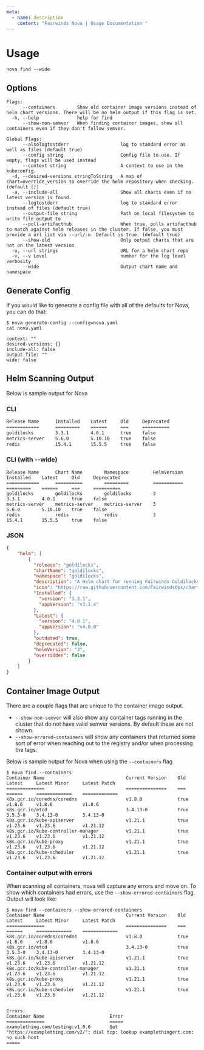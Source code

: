 ```yaml
---
meta:
  - name: description
    content: "Fairwinds Nova | Usage Documentation "
---
```

# Usage

```
nova find --wide
```

## Options
```
Flags:
      --containers        Show old container image versions instead of helm chart versions. There will be no helm output if this flag is set.
  -h, --help              help for find
      --show-non-semver   When finding container images, show all containers even if they don't follow semver.

Global Flags:
      --alsologtostderr                   log to standard error as well as files (default true)
      --config string                     Config file to use. If empty, flags will be used instead
      --context string                    A context to use in the kubeconfig.
  -d, --desired-versions stringToString   A map of chart=override_version to override the helm repository when checking. (default [])
  -a, --include-all                       Show all charts even if no latest version is found.
      --logtostderr                       log to standard error instead of files (default true)
      --output-file string                Path on local filesystem to write file output to
      --poll-artifacthub                  When true, polls artifacthub to match against helm releases in the cluster. If false, you must provide a url list via --url/-u. Default is true. (default true)
      --show-old                          Only output charts that are not on the latest version
  -u, --url strings                       URL for a helm chart repo
  -v, --v Level                           number for the log level verbosity
      --wide                              Output chart name and namespace
```

## Generate Config

If you would like to generate a config file with all of the defaults for Nova, you can do that:

```
$ nova generate-config --config=nova.yaml
cat nova.yaml

context: ""
desired-versions: {}
include-all: false
output-file: ""
wide: false
```

## Helm Scanning Output
Below is sample output for Nova

### CLI
```bash
Release Name      Installed    Latest     Old     Deprecated
============      =========    ======     ===     ==========
goldilocks        3.3.1        4.0.1      true    false
metrics-server    5.6.0        5.10.10    true    false
redis             15.4.1       15.5.5     true    false
```

### CLI (with --wide)

```
Release Name      Chart Name        Namespace         HelmVersion    Installed    Latest     Old     Deprecated
============      ==========        =========         ===========    =========    ======     ===     ==========
goldilocks        goldilocks        goldilocks        3              3.3.1        4.0.1      true    false
metrics-server    metrics-server    metrics-server    3              5.6.0        5.10.10    true    false
redis             redis             redis             3              15.4.1       15.5.5     true    false
```

### JSON
```json
{
    "helm": [
        {
          "release": "goldilocks",
          "chartName": "goldilocks",
          "namespace": "goldilocks",
          "description": "A Helm chart for running Fairwinds Goldilocks. See https://github.com/FairwindsOps/goldilocks\n",
          "icon": "https://raw.githubusercontent.com/FairwindsOps/charts/master/stable/goldilocks/icon.png",
          "Installed": {
            "version": "3.3.1",
            "appVersion": "v3.1.4"
          },
          "Latest": {
            "version": "4.0.1",
            "appVersion": "v4.0.0"
          },
          "outdated": true,
          "deprecated": false,
          "helmVersion": "3",
          "overridden": false
        }
    ]
}
```

## Container Image Output
There are a couple flags that are unique to the container image output.
- `--show-non-semver` will also show any container tags running in the cluster that do not have valid semver versions. By default these are not shown.
- `--show-errored-containers` will show any containers that returned some sort of error when reaching out to the registry and/or when processing the tags.

Below is sample output for Nova when using the `--containers` flag

```
$ nova find --containers
Container Name                              Current Version    Old     Latest     Latest Minor     Latest Patch
==============                              ===============    ===     ======     =============    =============
k8s.gcr.io/coredns/coredns                  v1.8.0             true    v1.8.6     v1.8.6           v1.8.6
k8s.gcr.io/etcd                             3.4.13-0           true    3.5.3-0    3.4.13-0         3.4.13-0
k8s.gcr.io/kube-apiserver                   v1.21.1            true    v1.23.6    v1.23.6          v1.21.12
k8s.gcr.io/kube-controller-manager          v1.21.1            true    v1.23.6    v1.23.6          v1.21.12
k8s.gcr.io/kube-proxy                       v1.21.1            true    v1.23.6    v1.23.6          v1.21.12
k8s.gcr.io/kube-scheduler                   v1.21.1            true    v1.23.6    v1.23.6          v1.21.12
```

### Container output with errors
When scanning all containers, nova will capture any errors and move on. To show which containers had errors, use the `--show-errored-containers` flag. Output will look like:

```
$ nova find --containers --show-errored-containers
Container Name                              Current Version    Old     Latest     Latest Minor     Latest Patch
==============                              ===============    ===     ======     =============    =============
k8s.gcr.io/coredns/coredns                  v1.8.0             true    v1.8.6     v1.8.6           v1.8.6
k8s.gcr.io/etcd                             3.4.13-0           true    3.5.3-0    3.4.13-0         3.4.13-0
k8s.gcr.io/kube-apiserver                   v1.21.1            true    v1.23.6    v1.23.6          v1.21.12
k8s.gcr.io/kube-controller-manager          v1.21.1            true    v1.23.6    v1.23.6          v1.21.12
k8s.gcr.io/kube-proxy                       v1.21.1            true    v1.23.6    v1.23.6          v1.21.12
k8s.gcr.io/kube-scheduler                   v1.21.1            true    v1.23.6    v1.23.6          v1.21.12


Errors:
Container Name                        Error
==============                        =====
examplething.com/testing:v1.0.0       Get "https://examplething.com/v2/": dial tcp: lookup examplethingert.com: no such host                                                                                                 =====
```
